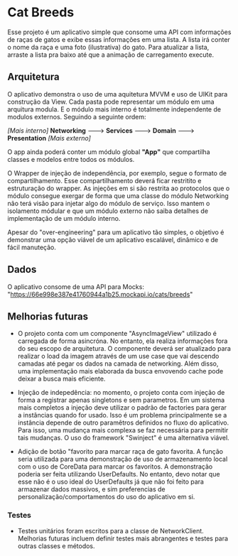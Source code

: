 # Cat Breeds

Esse projeto é um aplicativo simple que consome uma API com informações de raças de gatos e exibe essas informações em uma lista. A lista irá conter o nome da raça e uma foto (ilustrativa) do gato. Para atualizar a lista, arraste a lista pra baixo até que a animação de carregamento execute.

## Arquitetura

O aplicativo demonstra o uso de uma aquitetura MVVM e uso de UIKit para construção da View. Cada pasta pode representar um módulo em uma arquitura modula. E o módulo mais interno é totalmente independente de modulos externos. Seguindo a seguinte ordem:

_[Mais interno]_  **Networking** ---> **Services** ---> **Domain** ---> **Presentation**  _[Mais externo]_

O app ainda poderá conter um módulo global **"App"** que compartilha classes e modelos entre todos os módulos. 

O Wrapper de injeção de independência, por exemplo, segue o formato de compartilhamento. Esse compartilhamento deverá ficar restritito e estruturação do wrapper. As injeções em si são restrita ao protocolos que o módulo consegue exergar de forma que uma classe do módulo Networking não terá visão para injetar algo do módulo de serviço. Isso mantem o isolamento módular e que um módulo externo não saiba detalhes de implementação de um módulo interno.

Apesar do "over-engineering" para um aplicativo tão simples, o objetivo é demonstrar uma opção viável de um aplicativo escalável, dinâmico e de fácil manuteção.

## Dados

O aplicativo consome de uma API para Mocks: "https://66e998e387e41760944a1b25.mockapi.io/cats/breeds"

## Melhorias futuras

- O projeto conta com um componente "AsyncImageView" utilizado é carregada de forma asincróna. No entanto, ela realiza informações fora do seu escopo de arquitetura. O componente deverá ser atualizado para realizar o load da imagem através de um use case que vai descendo camadas até pegar os dados na camada de networking. Além disso, uma implementação mais elaborada da busca envovendo cache pode deixar a busca mais eficiente.


- Injeção de indepedência: no momento, o projeto conta com injeção de forma a registrar apenas singletons e sem parametros. Em um sistema mais completos a injeção deve utilizar o padrão de factories para gerar a instâncias quando for usado. Isso é um problema principalmente se a instância depende de outro paramêtros definidos no fluxo do aplicativo. Para isso, uma mudança mais complexa se faz necessária para permitir tais mudanças. O uso do framework "Swinject" é uma alternativa viável.

- Adição de botão "favorito para marcar raça de gato favorita. A função seria utilizada para uma demonstração de uso de armazenamento local com o uso de CoreData para marcar os favoritos. A demonstração poderia ser feita utilizando UserDefaults. No entanto, devo notar que esse não é o uso ideal do UserDefaults já que não foi feito para armazenar dados massivos, e sim preferencias de personalização/comportamentos do uso do aplicativo em si.

### Testes

- Testes unitários foram escritos para a classe de NetworkClient. Melhorias futuras incluem definir testes mais abrangentes e testes para outras classes e métodos.
